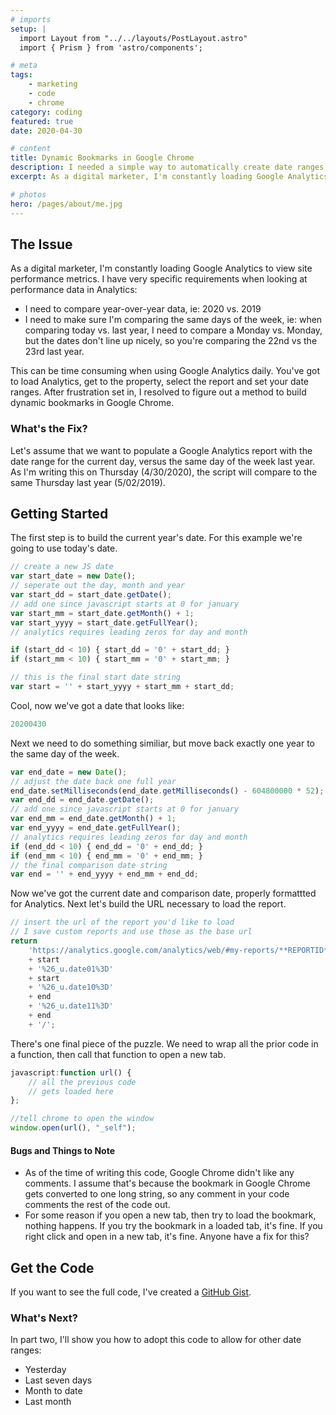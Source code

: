 ```yaml
---
# imports
setup: |
  import Layout from "../../layouts/PostLayout.astro"
  import { Prism } from 'astro/components';

# meta
tags:
    - marketing
    - code
    - chrome
category: coding
featured: true
date: 2020-04-30

# content
title: Dynamic Bookmarks in Google Chrome
description: I needed a simple way to automatically create date ranges for bookmarks in Google Chrome
excerpt: As a digital marketer, I'm constantly loading Google Analytics to view site performance metrics. I have a couple very specific requirements when looking at performance data in Analytics. I need to compare year-over-year data (2020 vs. 2019) and it needs to compare the same day of the week (Monday vs Monday).

# photos
hero: /pages/about/me.jpg
---
```


## The Issue
As a digital marketer, I'm constantly loading Google Analytics to view site performance metrics. I have very specific requirements when looking at performance data in Analytics:

- I need to compare year-over-year data, ie: 2020 vs. 2019
- I need to make sure I'm comparing the same days of the week, ie: when comparing today vs. last year, I need to compare a Monday vs. Monday, but the dates don't line up nicely, so you're comparing the 22nd vs the 23rd last year.

This can be time consuming when using Google Analytics daily. You've got to load Analytics, get to the property, select the report and set your date ranges. After frustration set in, I resolved to figure out a method to build dynamic bookmarks in Google Chrome.

### What's the Fix?
Let's assume that we want to populate a Google Analytics report with the date range for the current day, versus the same day of the week last year. As I'm writing this on Thursday (4/30/2020), the script will compare to the same Thursday last year (5/02/2019).

## Getting Started

The first step is to build the current year's date. For this example we're going to use today's date.

```js
// create a new JS date
var start_date = new Date();
// seperate out the day, month and year
var start_dd = start_date.getDate();
// add one since javascript starts at 0 for january
var start_mm = start_date.getMonth() + 1;
var start_yyyy = start_date.getFullYear();
// analytics requires leading zeros for day and month

if (start_dd < 10) { start_dd = '0' + start_dd; }
if (start_mm < 10) { start_mm = '0' + start_mm; }

// this is the final start date string    
var start = '' + start_yyyy + start_mm + start_dd;
```

Cool, now we've got a date that looks like:
```js
20200430
```

Next we need to do something similiar, but move back exactly one year to the same day of the week.

```js
var end_date = new Date();
// adjust the date back one full year
end_date.setMilliseconds(end_date.getMilliseconds() - 604800000 * 52);
var end_dd = end_date.getDate();
// add one since javascript starts at 0 for january
var end_mm = end_date.getMonth() + 1;
var end_yyyy = end_date.getFullYear();
// analytics requires leading zeros for day and month
if (end_dd < 10) { end_dd = '0' + end_dd; }
if (end_mm < 10) { end_mm = '0' + end_mm; }
// the final comparison date string
var end = '' + end_yyyy + end_mm + end_dd;
```

Now we've got the current date and comparison date, properly formattted for Analytics. Next let's build the URL necessary to load the report.

```js
// insert the url of the report you'd like to load
// I save custom reports and use those as the base url
return
    'https://analytics.google.com/analytics/web/#my-reports/**REPORTID**/%3F_u.date00%3D'
    + start
    + '%26_u.date01%3D'
    + start
    + '%26_u.date10%3D'
    + end
    + '%26_u.date11%3D'
    + end
    + '/'; 
```

There's one final piece of the puzzle. We need to wrap all the prior code in a function, then call that function to open a new tab.

```js
javascript:function url() {
    // all the previous code
    // gets loaded here
};

//tell chrome to open the window
window.open(url(), "_self");
```

#### Bugs and Things to Note
- As of the time of writing this code, Google Chrome didn't like any comments. I assume that's because the bookmark in Google Chrome gets converted to one long string, so any comment in your code comments the rest of the code out.
- For some reason if you open a new tab, then try to load the bookmark, nothing happens. If you try the bookmark in a loaded tab, it's fine. If you right click and open in a new tab, it's fine. Anyone have a fix for this?

## Get the Code
If you want to see the full code, I've created a [GitHub Gist](https://gist.github.com/tusamni/1007292a8566ac5a7f7268626ee5f8ae).

### What's Next?
In part two, I'll show you how to adopt this code to allow for other date ranges:
- Yesterday
- Last seven days
- Month to date
- Last month